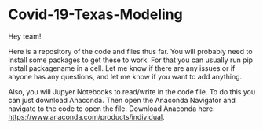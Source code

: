 # Covid-19-Texas-Modeling

Hey team!

Here is a repository of the code and files thus far. You will probably need to install some packages to get these to work. For that you can usually run pip install packagename in a cell. Let me know if there are any issues or if anyone has any questions, and let me know if you want to add anything.

Also, you will Jupyer Notebooks to read/write in the code file. To do this you can just download Anaconda. Then open the Anaconda Navigator and navigate to the code to open the file. Download Anaconda here: https://www.anaconda.com/products/individual. 
